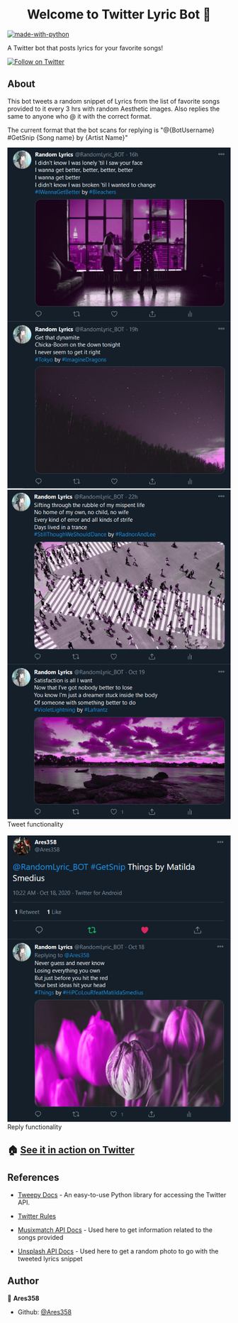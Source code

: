 
<h1 align="center">Welcome to Twitter Lyric Bot 👋</h1>
<p>
</p>

[![made-with-python](https://img.shields.io/badge/Made%20with-Python-1f425f.svg)](https://www.python.org/)

A Twitter bot that posts lyrics for your favorite songs!

[![Follow on Twitter](https://img.shields.io/twitter/follow/RandomLyric_BOT?label=Follow&style=social)](https://twitter.com/RandomLyric_BOT)


## About

This bot tweets a random snippet of Lyrics from the list of favorite songs provided to it every 3 hrs with random Aesthetic images. Also replies the same to anyone who @ it with the correct format.

The current format that the bot scans for replying is "@{BotUsername} #GetSnip {Song name} by {Artist Name}"

![Tweet1](https://github.com/Ares358/Twitter_LyricBot/blob/master/screenshots/Tweet1_SS.png)
![Tweet2](https://github.com/Ares358/Twitter_LyricBot/blob/master/screenshots/Tweet2_SS.png)
<br>
Tweet functionality
<br>
<br>
![Reply](https://github.com/Ares358/Twitter_LyricBot/blob/master/screenshots/Reply_SS.png)
<br>
Reply functionality

## 🏠 [See it in action on Twitter](https://twitter.com/RandomLyric_BOT)

## References

* [Tweepy Docs](http://www.tweepy.org/) - An easy-to-use Python library for accessing the Twitter API.

* [Twitter Rules](https://support.twitter.com/articles/76915)

* [Musixmatch API Docs](https://developer.musixmatch.com/documentation) - Used here to get information related to the songs provided

* [Unsplash API Docs](https://unsplash.com/documentation) - Used here to get a random photo to go with the tweeted lyrics snippet

## Author

👤 **Ares358**

* Github: [@Ares358](https://github.com/Ares358)

